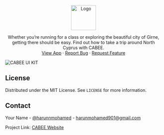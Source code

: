 
<!-- PROJECT LOGO -->
<br />
<p align="center">
  <a href="https://github.com/harunmohamed/cabeeapp">
    <img src="https://i.imgur.com/rVIhC1g.png" alt="Logo" height="80">
  </a>

  <p align="center">
    Whether you’re running for a class or exploring the beautiful city of Girne, getting there should be easy. Find out how to take a trip around North Cyprus with CABEE.
    <br />
    <a href="https://harunmohamed.github.io/cabee/">View App</a>
    ·
    <a href="https://bambi.app/m/harun">Report Bug</a>
    ·
    <a href="https://bambi.app/m/harun">Request Feature</a>
  </p>
  <img src="https://imgur.com/AZKs0wQ.png" alt="CABEE UI KIT">
</p>


## License

Distributed under the MIT License. See `LICENSE` for more information.



<!-- CONTACT -->
## Contact

Your Name - [@harunnmohamed](https://twitter.com/harunnmohamed) - harunmohamed901@gmail.com

Project Link: [CABEE Website](https://harunmohamed.github.io/cabee/)


